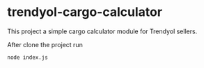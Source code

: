 # trendyol-cargo-calculator

This project a simple cargo calculator module for Trendyol sellers.

After clone the project run

```
node index.js
```